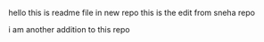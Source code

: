 hello this is readme file
in new repo
this is the edit from sneha repo

i am another addition to this repo